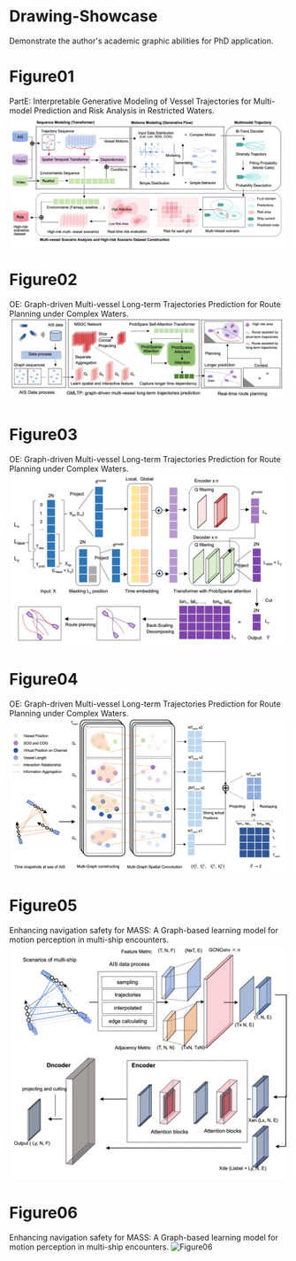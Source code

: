 # Drawing-Showcase
Demonstrate the author's academic graphic abilities for PhD application.

# Figure01
PartE: Interpretable Generative Modeling of Vessel Trajectories for Multi-model Prediction and Risk Analysis in Restricted Waters.
![Figure01](https://github.com/KaysenWB/Drawing-Showcase/blob/main/Figure01.jpg?raw=true)
# Figure02
OE: Graph-driven Multi-vessel Long-term Trajectories Prediction for Route Planning under Complex Waters.
![Figure02](https://github.com/KaysenWB/Drawing-Showcase/blob/main/Figure02.jpg?raw=true)
# Figure03
OE: Graph-driven Multi-vessel Long-term Trajectories Prediction for Route Planning under Complex Waters.
![Figure03](https://github.com/KaysenWB/Drawing-Showcase/blob/main/Figure03.jpg?raw=true)
# Figure04
OE: Graph-driven Multi-vessel Long-term Trajectories Prediction for Route Planning under Complex Waters.
![Figure04](https://github.com/KaysenWB/Drawing-Showcase/blob/main/Figure04.jpg?raw=true)
# Figure05
Enhancing navigation safety for MASS: A Graph-based learning model for motion perception in multi-ship encounters.
![Figure05](https://github.com/KaysenWB/Drawing-Showcase/blob/main/Figure05.jpg?raw=true)
# Figure06
Enhancing navigation safety for MASS: A Graph-based learning model for motion perception in multi-ship encounters.
![Figure06](https://github.com/KaysenWB/Drawing-Showcase/blob/main/Figure06.jepg?raw=true)
